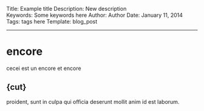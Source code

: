 Title: Example title
Description: New description   
Keywords: Some keywords here 
Author: Author
Date: January 11, 2014
Tags: tags here
Template: blog_post

----
# encore

cecei est un 
encore et encore

{cut}
---


proident, sunt in culpa qui officia deserunt mollit anim id est laborum.